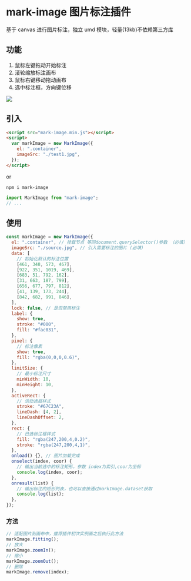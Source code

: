 # mark-image 图片标注插件

基于 canvas 进行图片标注，独立 umd 模块，轻量(13kb)不依赖第三方库

## 功能

1. 鼠标左键拖动开始标注
2. 滚轮缩放标注画布
3. 鼠标右键移动拖动画布
4. 选中标注框，方向键位移

![](https://heylight.github.io/images/demo.png)

## 引入

```html
<script src="mark-image.min.js"></script>
<script>
  var markImage = new MarkImage({
    el: ".container",
    imageSrc: "./test1.jpg",
  });
</script>
```

or

```
npm i mark-image
```

```js
import MarkImage from "mark-image";
// ...
```

## 使用

```javascript
const markImage = new MarkImage({
  el: ".container", // 挂载节点 等同document.querySelector()参数 （必填）
  imageSrc: "./source.jpg", // 引入需要标注的图片 (必填)
  data: [
    // 初始化默认的标注位置
    [461, 348, 573, 467],
    [922, 351, 1019, 469],
    [683, 51, 792, 162],
    [31, 663, 187, 799],
    [656, 677, 797, 812],
    [41, 139, 173, 244],
    [842, 682, 991, 846],
  ],
  lock: false, // 是否禁用标注
  label: {
    show: true,
    stroke: "#000",
    fill: "#fac031",
  },
  pixel: {
    // 标注像素
    show: true,
    fill: "rgba(0,0,0,0.6)",
  },
  limitSize: {
    // 最小标注尺寸
    minWidth: 10,
    minHeight: 10,
  },
  activeRect: {
    // 活动选框样式
    stroke: "#67C23A",
    lineDash: [4, 2],
    lineDashOffset: 2,
  },
  rect: {
    // 已选标注框样式
    fill: "rgba(247,200,4,0.2)",
    stroke: "rgba(247,200,4,1)",
  },
  onload() {}, // 图片加载完成
  onselect(index, coor) {
    // 输出当前选中的标注矩形，参数 index为索引,coor为坐标
    console.log(index, coor);
  },
  onresult(list) {
    // 输出标注的矩形列表，也可以直接通过markImage.dataset获取
    console.log(list);
  },
});
```

### 方法

```js
// 适配图片到画布中，推荐插件初次实例画之后执行此方法
markImage.fitting();
// 放大
markImage.zoomIn();
// 缩小
markImage.zoomOut();
// 删除
markImage.remove(index);
```
